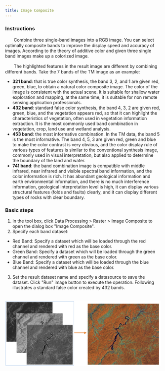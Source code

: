 ```yaml
---
title: Image Composite
---
```

  
### Instructions  

　　Combine three single-band images into a RGB image. You can select optimally composite bands to improve the display speed and accuracy of images. According to the theory of additive color and given three single band images make up a colorized image.

　　The highlighted features in the result image are different by combining different bands. Take the 7 bands of the TM image as an example:

 -  **321 band**: that is true color synthesis, the band 3, 2, and 1 are given red, green, blue, to obtain a natural color composite image. The color of the image is consistent with the actual scene. It is suitable for shallow water exploration and mapping, at the same time, it is suitable for non remote sensing application professionals. 
 -  **432 band**: standard false color synthesis, the band 4, 3, 2 are given red, green, blue, and the vegetation appears red, so that it can highlight the characteristics of vegetation, often used in vegetation information extraction. It is the most commonly used band combination in vegetation, crop, land use and wetland analysis. 
 -  **453 band**: the most informative combination. In the TM data, the band 5 is the most informative. The band 4, 5, 3 are given red, green and blue to make the color contrast is very obvious, and the color display rule of various types of features is similar to the conventional synthesis image, commonly used in visual interpretation, but also applied to determine the boundary of the land and water. 
 -  **741 band**: the band combination image is compatible with middle infrared, near infrared and visible spectral band information, and the color information is rich. It has abundant geological information and earth environmental information, and there is no much interference information, geological interpretation level is high, it can display various structural features (folds and faults) clearly, and it can display different types of rocks with clear boundary. 

### Basic steps

1. In the tool box, click Data Processing > Raster > Image Composite to open the dialog box "Image Composite".
2. Specify each band dataset:
  
  - Red Band: Specify a dataset which will be loaded through the red channel and rendered with red as the base color.  
  - Green Band: Specify a dataset which will be loaded through the green channel and rendered with green as the base color.  
  - Blue Band: Specify a dataset which will be loaded through the blue channel and rendered with blue as the base color.  
        
3. Set the result dataset name and specify a datasource to save the dataset. Click "Run" image button to execute the operation. Following illustrates a standard false color created by 432 bands.
 
　　　　 ![](img/CombineBandResult.png) 



